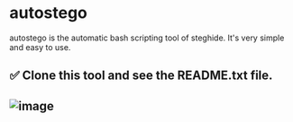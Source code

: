 # autostego
autostego is the automatic bash scripting tool of steghide.
It's very simple and easy to use.
## ✅ Clone this tool and see the README.txt file.

## ![image](https://github.com/dmcyberkiller/autostego/assets/164518476/0b25ca0b-8b0a-41e6-bc34-05da34e9b2ed)
